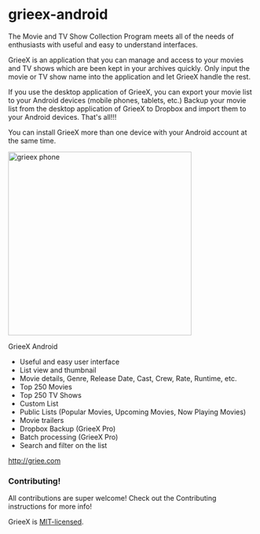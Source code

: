 # grieex-android
The Movie and TV Show Collection Program meets all of the needs of enthusiasts with useful and easy to understand interfaces.

GrieeX is an application that you can manage and access to your movies and TV shows which are been kept in your archives quickly. Only input the movie or TV show name into the application and let GrieeX handle the rest.

If you use the desktop application of GrieeX, you can export your movie list to your Android devices (mobile phones, tablets, etc.) Backup your movie list from the desktop application of GrieeX to Dropbox and import them to your Android devices. That's all!!!

You can install GrieeX more than one device with your Android account at the same time.

<img width="373" alt="grieex phone" src="https://user-images.githubusercontent.com/4608228/190468766-1aa9f082-30d1-4fea-a3f3-1a93a227b2c6.png">


GrieeX Android
* Useful and easy user interface
* List view and thumbnail
* Movie details, Genre, Release Date, Cast, Crew, Rate, Runtime, etc.
* Top 250 Movies
* Top 250 TV Shows
* Custom List
* Public Lists (Popular Movies, Upcoming Movies, Now Playing Movies)
* Movie trailers
* Dropbox Backup (GrieeX Pro)
* Batch processing (GrieeX Pro)
* Search and filter on the list



http://griee.com



### Contributing!
All contributions are super welcome! Check out the Contributing instructions for more info!

GrieeX is [MIT-licensed](./License.md).
